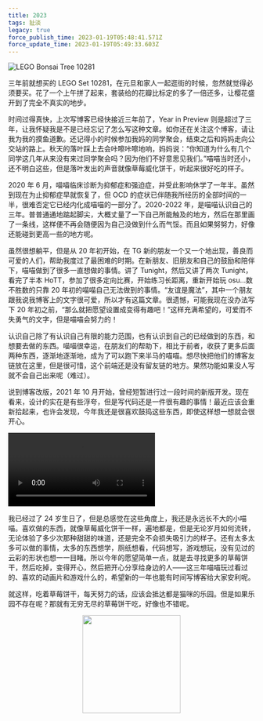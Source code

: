 ```yaml
---
title: 2023
tags: 扯淡
legacy: true
force_publish_time: 2023-01-19T05:48:41.571Z
force_update_time: 2023-01-19T05:49:33.603Z
---
```


<style>
img, video {
  max-width: 100%;
}
</style>

![LEGO Bonsai Tree 10281](https://storage.c-3.moe/meow/bonsai.jpg)

三年前就想买的 LEGO Set 10281，在元旦和家人一起逛街的时候，忽然就觉得必须要买。花了一个上午拼了起来，套装给的花瓣比标定的多了一倍还多，让樱花盛开到了完全不真实的地步。

时间过得真快，上次写博客已经快接近三年前了，Year in Preview 则是超过了三年，让我怀疑我是不是已经忘记了怎么写这种文章。如你还在关注这个博客，请让我为我的摸鱼道歉。还记得小的时候参加我妈的同学聚会，结束之后和妈妈走向公交站的路上。秋天的落叶踩上去会咔嚓咔嚓地响，妈妈说：“你知道为什么有几个同学这几年从来没有来过同学聚会吗？因为他们不好意思见我们。”喵喵当时还小，还不明白这些，但是落叶发出的声音就像草莓威化饼干，听起来很好吃的样子。

2020 年 6 月，喵喵临床诊断为抑郁症和强迫症，并受此影响休学了一年半。虽然到现在为止抑郁症早就恢复了，但 OCD 的症状已伴随我所经历的全部时间的一半，很难否定它已经内化成喵喵的一部分了。2020-2022 年，是喵喵认识自己的三年。普普通通地踮起脚尖，大概丈量了一下自己所能触及的地方，然后在那里画了一条线，这样便不再会随便因为自己没做到什么而气馁。而且如果努努力，好像还能碰到更高一些的地方呢。

虽然很想躺平，但是从 20 年初开始，在 TG 新的朋友一个又一个地出现，善良而可爱的人们，帮助我度过了最困难的时期。在新朋友、旧朋友和自己的鼓励和陪伴下，喵喵做到了很多一直想做的事情。讲了 Tunight，然后又讲了两次 Tunight，看完了半本 HoTT，参加了很多定向比赛，开始练习长距离，重新开始玩 osu...数不胜数的只靠 20 年初的喵喵自己无法做到的事情。“友谊是魔法”，其中一个朋友跟我说我博客上的文字很可爱，所以才有这篇文章。很遗憾，可能我现在没办法写下 20 年初之前，“那么就把愿望设置成变得有趣吧！”这样充满希望的，可爱而不失勇气的文字，但是喵喵会努力的！

认识自己除了有认识自己有限的能力范围，也有认识到自己的已经做到的东西，和想要去做的东西。喵喵很幸运，在朋友们的帮助下，相比于前者，收获了更多后面两种东西，逐渐地逐渐地，成为了可以跑下来半马的喵喵。想尽快把他们的博客友链放在这里，但是很可惜，这个前端还是没有留友链的地方。果然功能如果没人写就不会自己出来呢（难过）。

说到博客改版，2021 年 10 月开始，曾经短暂进行过一段时间的新版开发。现在看来，设计的实在是有些浮夸，但是写代码还是一件很有趣的事情！最近应该会重新拾起来，也许会发现，今年我还是很喜欢鼓捣这些东西，即使这样想一想就会很开心。

<video controls>
  <source src="https://storage.c-3.moe/meow/pointwise-wip.mp4" type="video/mp4" />
</video>

我已经过了 24 岁生日了，但是总感觉在这些角度上，我还是永远长不大的小喵喵。喜欢做的东西，就像草莓威化饼干一样，遍地都是，但是无论岁月如何流转，无论体验了多少次那种甜甜的味道，还是完全不会损失吸引力的样子。还有太多太多可以做的事情，太多的东西想学，厕纸想看，代码想写，游戏想玩，没有见过的云彩的形状也想一一目睹。所以今年的愿望简单一点，就是去寻找更多的草莓饼干，然后吃掉，变得开心，然后把开心分享给身边的人——这三年喵喵玩过看过的、喜欢的动画片和游戏什么的，希望新的一年也能有时间写博客给大家安利呢。

就这样，吃着草莓饼干，每天努力的话，应该会抵达都是猫咪的乐园。但是如果乐园不存在呢？那就有无穷无尽的草莓饼干吃，好像也不错呢。

<div style="text-align: center">
  <img src="https://storage.c-3.moe/meow/paradise.png" style="width: 200px" />
</div>
